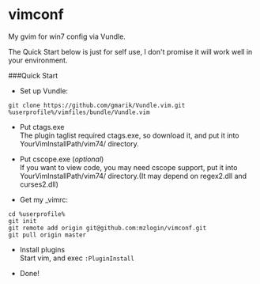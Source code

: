vimconf
=======

My gvim for win7 config via Vundle.

The Quick Start below is just for self use, I don't promise it will work well in your environment.

###Quick Start

* Set up Vundle:

```
git clone https://github.com/gmarik/Vundle.vim.git %userprofile%/vimfiles/bundle/Vundle.vim
```

* Put ctags.exe  
The plugin taglist required ctags.exe, so download it, and put it into YourVimInstallPath/vim74/ directory.

* Put cscope.exe (*optional*)  
If you want to view code, you may need cscope support, put it into YourVimInstallPath/vim74/ directory.(It may depend on regex2.dll and curses2.dll)

* Get my _vimrc:

```
cd %userprofile%
git init
git remote add origin git@github.com:mzlogin/vimconf.git
git pull origin master
```

* Install plugins  
Start vim, and exec `:PluginInstall`

* Done!
